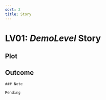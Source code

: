 ```yaml
---
sort: 2
title: Story
---
```


# LV01: *DemoLevel* Story

## Plot

## Outcome


```note
### Note

Pending
```

